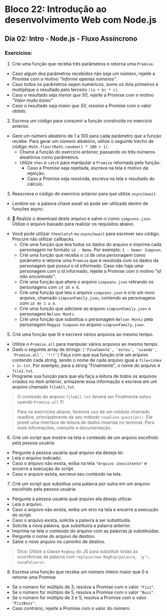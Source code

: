 # Bloco 22: Introdução ao desenvolvimento Web com Node.js
## Dia 02: Intro - Node.js - Fluxo Assíncrono

### Exercícios:

1. Crie uma função que receba três parâmetros e retorna uma `Promise`.
  * Caso algum dos parâmetros recebidos não seja um número, rejeite a Promise com o motivo *"Informe apenas números"*.
  * Caso todos os parâmetros sejam numéricos, some os dois primeiros e multiplique o resultado pelo terceiro `((a + b) * c)`.
  * Caso o resultado seja *menor que 50*, *rejeite* a Promise com o motivo *"Valor muito baixo"*
  * Caso o resultado seja *maior que 50*, *resolva* a Promise com o valor obtido.

2. Escreva um código para consumir a função construída no exercício anterior.
  * Gere um número aleatório de 1 a 100 para cada parâmetro que a função recebe. Para gerar um número aleatório, utilize o seguinte trecho de código: `Math.floor(Math.random() * 100 + 1)`.
    * Chame a função do exercício anterior, passando os três números aleatórios como parâmetros.
    * Utilize `then` e `catch` para manipular a `Promise` retornada pela função:
      * Caso a Promise seja rejeitada, escreva na tela o motivo da rejeição.
      * Caso a Promise seja resolvida, escreva na tela o resultado do cálculo.

3. Reescreva o código do exercício anterior para que utilize `async`/`await`.
  * Lembre-se: a palavra chave await só pode ser utilizada dentro de funções async.


4. 🚀 Realize o download deste arquivo e salve-o como `simpsons.json`. Utilize o arquivo baixado para realizar os requisitos abaixo.
  * Você pode utilizar *`then`/`catch`* ou *`async`/`await`* para escrever seu código. Procure não utilizar callbacks.
    * Crie uma função que leia todos os dados do arquivo e imprima cada personagem no formato `id - Nome`. Por exemplo: `1 - Homer Simpson`.
    * Crie uma função que receba o `id` de uma personagem como parâmetro e retorne uma `Promise` que é resolvida com os dados da personagem que possui o id informado. Caso não haja uma personagem com o id informado, rejeite a Promise com o motivo *"id não encontrado"*.
    * Crie uma função que altere o arquivo `simpsons.json` retirando os personagens com `id 10 e 6`.
    * Crie uma função que leia o arquivo `simpsons.json` e crie um novo arquivo, chamado `simpsonFamily.json`, contendo as personagens com `id de 1 a 4`.
    * Crie uma função que adicione ao arquivo `simpsonFamily.json` o personagem `Nelson Muntz`.
    * Crie uma função que substitua o personagem `Nelson Muntz` pela personagem `Maggie Simpson` no arquivo `simpsonFamily.json`.

5. Crie uma função que lê e escreve vários arquivos ao mesmo tempo.
  * Utilize o `Promise.all` para manipular vários arquivos ao mesmo tempo.
  * Dado o seguinte array de strings: `['Finalmente', 'estou', 'usando', 'Promise.all', '!!!']` Faça com que sua função crie um arquivo contendo cada string, sendo o nome de cada arquivo igual a `file<index + 1>.txt`. Por exemplo, para a string "Finalmente", o nome do arquivo é `file1.txt`.
  * Programe sua função para que ela faça a leitura de todos os arquivos criados no item anterior, armazene essa informação e escreva em um arquivo chamado `fileAll.txt`.

  > O conteúdo do arquivo `fileAll.txt` deverá ser Finalmente estou usando `Promise.all` !!!.

  > Para os exercícios abaixo, faremos uso de um módulo chamado readline, principalmente de seu método `readline.question()`. Ele provê uma interface de leitura de dados inserida no terminal. Para mais informações, consulte a documentação.

6. Crie um script que mostre na tela o conteúdo de um arquivo escolhido pela pessoa usuária:
  * Pergunte à pessoa usuária qual arquivo ela deseja ler.
  * Leia o arquivo indicado.
  * Caso o arquivo não exista, exiba na tela `"Arquivo inexistente"` e encerre a execução do script.
  * Caso o arquivo exista, escreva seu conteúdo na tela.

7. Crie um script que substitua uma palavra por outra em um arquivo escolhido pela pessoa usuária:
  * Pergunte à pessoa usuária qual arquivo ela deseja utilizar.
  * Leia o arquivo.
  * Caso o arquivo não exista, exiba um erro na tela e encerre a execução do script.
  * Caso o arquivo exista, solicite a palavra a ser substituída.
  * Solicite a nova palavra, que substituirá a palavra anterior.
  * Imprima na tela o conteúdo do arquivo com as palavras já substituídas.
  * Pergunte o nome do arquivo de destino.
  * Salve o novo arquivo no caminho de destino.
  > Dica: Utilize a classe `RegExp` do JS para substituir todas as ocorrências da palavra com `replace(new RegExp(palavra, 'g'), novaPalavra)`.

8. Escreva uma função que receba um número inteiro maior que 0 e retorne uma Promise.
  * Se o número for múltiplo de 3, resolva a Promise com o valor `"Fizz"`.
  * Se o número for múltiplo de 5, resolva a Promise com o valor `"Buzz"`.
  * Se o número for múltiplo de 3 e 5, resolva a Promise com o valor `"FizzBuzz"`.
  * Caso contrário, rejeite a Promise com o valor do número.
